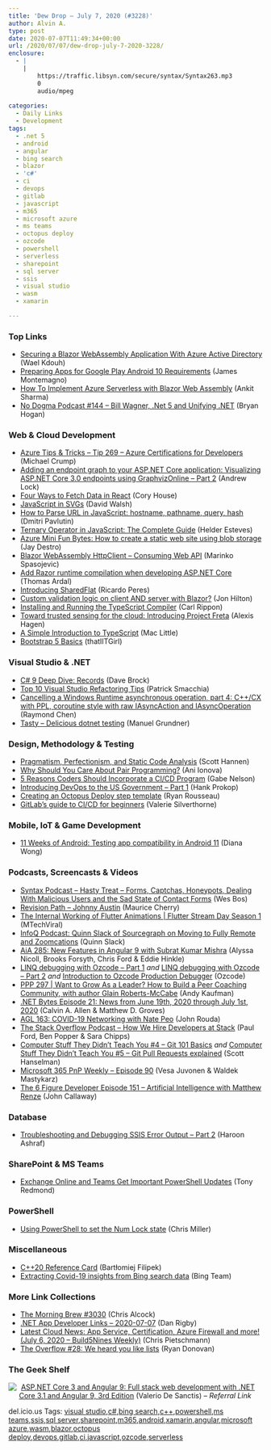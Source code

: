 ```yaml
---
title: 'Dew Drop – July 7, 2020 (#3228)'
author: Alvin A.
type: post
date: 2020-07-07T11:49:34+00:00
url: /2020/07/07/dew-drop-july-7-2020-3228/
enclosure:
  - |
    |
        https://traffic.libsyn.com/secure/syntax/Syntax263.mp3
        0
        audio/mpeg
        
categories:
  - Daily Links
  - Development
tags:
  - .net 5
  - android
  - angular
  - bing search
  - blazor
  - 'c#'
  - ci
  - devops
  - gitlab
  - javascript
  - m365
  - microsoft azure
  - ms teams
  - octopus deploy
  - ozcode
  - powershell
  - serverless
  - sharepoint
  - sql server
  - ssis
  - visual studio
  - wasm
  - xamarin

---
```

### <a name="top"></a>Top Links

  * <a href="https://medium.com/@waelkdouh/securing-a-blazor-webassembly-application-with-azure-active-directory-7822148f332b?source=rss-7c952a7fb2b8------2" target="_blank" rel="noopener noreferrer">Securing a Blazor WebAssembly Application With Azure Active Directory</a> (Wael Kdouh)
  * <a href="https://devblogs.microsoft.com/xamarin/android-10-requirements/" target="_blank" rel="noopener noreferrer">Preparing Apps for Google Play Android 10 Requirements</a> (James Montemagno)
  * <a href="https://www.freecodecamp.org/news/how-to-implement-azure-serverless-with-blazor-web-assembly/" target="_blank" rel="noopener noreferrer">How To Implement Azure Serverless with Blazor Web Assembly</a> (Ankit Sharma)
  * <a href="http://feedproxy.google.com/~r/NoDogmaPodcast/~3/6rfcUg7ec_A/144-bill-wagner-net-5-and-unifying-net-dOZsxRN4" target="_blank" rel="noopener noreferrer">No Dogma Podcast #144 &#8211; Bill Wagner, .Net 5 and Unifying .NET</a> (Bryan Hogan)



### <a name="web"></a>Web & Cloud Development

  * <a href="https://microsoft.github.io/AzureTipsAndTricks/blog/tip269.html" target="_blank" rel="noopener noreferrer">Azure Tips & Tricks &#8211; Tip 269 &#8211; Azure Certifications for Developers</a> (Michael Crump)
  * <a href="https://andrewlock.net/adding-an-endpoint-graph-to-your-aspnetcore-application/" target="_blank" rel="noopener noreferrer">Adding an endpoint graph to your ASP.NET Core application: Visualizing ASP.NET Core 3.0 endpoints using GraphvizOnline &#8211; Part 2</a> (Andrew Lock)
  * <a href="https://www.bitnative.com/2020/07/06/four-ways-to-fetch-data-in-react/" target="_blank" rel="noopener noreferrer">Four Ways to Fetch Data in React</a> (Cory House)
  * <a href="https://davidwalsh.name/javascript-in-svgs" target="_blank" rel="noopener noreferrer">JavaScript in SVGs</a> (David Walsh)
  * <a href="https://dmitripavlutin.com/parse-url-javascript/" target="_blank" rel="noopener noreferrer">How to Parse URL in JavaScript: hostname, pathname, query, hash</a> (Dmitri Pavlutin)
  * <a href="https://codeburst.io/ternary-operator-in-javascript-the-complete-guide-33ece5347015?source=rss----61061eb0c96b---4" target="_blank" rel="noopener noreferrer">Ternary Operator in JavaScript: The Complete Guide</a> (Helder Esteves)
  * <a href="https://techcommunity.microsoft.com/t5/itops-talk-blog/azure-mini-fun-bytes-how-to-create-a-static-web-site-using-blob/ba-p/1459647" target="_blank" rel="noopener noreferrer">Azure Mini Fun Bytes: How to create a static web site using blob storage</a> (Jay Destro)
  * <a href="https://code-maze.com/blazor-webassembly-httpclient/" target="_blank" rel="noopener noreferrer">Blazor WebAssembly HttpClient – Consuming Web API</a> (Marinko Spasojevic)
  * <a href="https://blog.elmah.io/add-razor-runtime-compilation-when-developing-asp-net-core/" target="_blank" rel="noopener noreferrer">Add Razor runtime compilation when developing ASP.NET Core</a> (Thomas Ardal)
  * <a href="https://weblogs.asp.net/ricardoperes/introducing-sharedflat?WT.mc_id=DX_MVP4025064" target="_blank" rel="noopener noreferrer">Introducing SharedFlat</a> (Ricardo Peres)
  * <a href="https://jonhilton.net/blazor-client-server-validation-with-fluentvalidation/" target="_blank" rel="noopener noreferrer">Custom validation logic on client AND server with Blazor?</a> (Jon Hilton)
  * <a href="https://www.carlrippon.com/installing-and-running-the-typescript-compiler/" target="_blank" rel="noopener noreferrer">Installing and Running the TypeScript Compiler</a> (Carl Rippon)
  * <a href="https://www.microsoft.com/en-us/research/blog/toward-trusted-sensing-for-the-cloud-introducing-project-freta/" target="_blank" rel="noopener noreferrer">Toward trusted sensing for the cloud: Introducing Project Freta</a> (Alexis Hagen)
  * <a href="https://dev.to/mlittle17/a-simple-introduction-to-typescript-5051" target="_blank" rel="noopener noreferrer">A Simple Introduction to TypeScript</a> (Mac Little)
  * <a href="https://hackernoon.com/bootstrap-5-basics-85113ujs?source=rss" target="_blank" rel="noopener noreferrer">Bootstrap 5 Basics</a> (thatIITGirl)



### <a name="dotnet"></a>Visual Studio & .NET

  * <a href="https://daveabrock.com/2020/07/06/c-sharp-9-deep-dive-records" target="_blank" rel="noopener noreferrer">C# 9 Deep Dive: Records</a> (Dave Brock)
  * <a href="https://blog.ndepend.com/top-10-visual-studio-refactoring-tips/" target="_blank" rel="noopener noreferrer">Top 10 Visual Studio Refactoring Tips</a> (Patrick Smacchia)
  * <a href="https://devblogs.microsoft.com/oldnewthing/20200706-00/?p=103958" target="_blank" rel="noopener noreferrer">Cancelling a Windows Runtime asynchronous operation, part 4: C++/CX with PPL, coroutine style with raw IAsyncAction and IAsyncOperation</a> (Raymond Chen)
  * <a href="https://blog.delegate.at/2020/07/06/tasty-delicious-dotnet-testing.html" target="_blank" rel="noopener noreferrer">Tasty &#8211; Delicious dotnet testing</a> (Manuel Grundner)



### <a name="design"></a>Design, Methodology & Testing

  * <a href="http://scotthannen.org/blog/2020/07/06/static-code-analysis.html" target="_blank" rel="noopener noreferrer">Pragmatism, Perfectionism, and Static Code Analysis</a> (Scott Hannen)
  * <a href="https://dev.to/anncrypt/why-should-you-care-about-pair-programming-11hi" target="_blank" rel="noopener noreferrer">Why Should You Care About Pair Programming?</a> (Ani Ionova)
  * <a href="https://simpleprogrammer.com/coders-incorporate-ci-cd-program/" target="_blank" rel="noopener noreferrer">5 Reasons Coders Should Incorporate a CI/CD Program</a> (Gabe Nelson)
  * <a href="https://www.red-gate.com/blog/database-devops/introducing-devops-to-the-us-government-part-1" target="_blank" rel="noopener noreferrer">Introducing DevOps to the US Government – Part 1</a> (Hank Prokop)
  * <a href="http://feedproxy.google.com/~r/OctopusDeploy/~3/OiWEHsrVM5g/creating-an-octopus-deploy-step-template" target="_blank" rel="noopener noreferrer">Creating an Octopus Deploy step template</a> (Ryan Rousseau)
  * <a href="https://about.gitlab.com/blog/2020/07/06/beginner-guide-ci-cd/" target="_blank" rel="noopener noreferrer">GitLab’s guide to CI/CD for beginners</a> (Valerie Silverthorne)



### <a name="mobile"></a>Mobile, IoT & Game Development

  * <a href="http://feedproxy.google.com/~r/blogspot/hsDu/~3/oiVbqG3aJMo/testing-app-compatibility-Android.html" target="_blank" rel="noopener noreferrer">11 Weeks of Android: Testing app compatibility in Android 11</a> (Diana Wong)



### <a name="podcasts"></a>Podcasts, Screencasts & Videos

  * <a href="https://traffic.libsyn.com/secure/syntax/Syntax263.mp3" target="_blank" rel="noopener noreferrer">Syntax Podcast &#8211; Hasty Treat &#8211; Forms, Captchas, Honeypots, Dealing With Malicious Users and the Sad State of Contact Forms</a> (Wes Bos)
  * <a href="https://revisionpath.com/johnny-austin" target="_blank" rel="noopener noreferrer">Revision Path &#8211; Johnny Austin</a> (Maurice Cherry)
  * <a href="http://www.youtube.com/watch?v=PCUuCdm4uc0" target="_blank" rel="noopener noreferrer">The Internal Working of Flutter Animations | Flutter Stream Day Season 1</a> (MTechViral)
  * <a href="https://www.infoq.com/podcasts/zoomcations-fully-remote/?utm_campaign=infoq_content&utm_source=infoq&utm_medium=feed&utm_term=global" target="_blank" rel="noopener noreferrer">InfoQ Podcast: Quinn Slack of Sourcegraph on Moving to Fully Remote and Zoomcations</a> (Quinn Slack)
  * <a href="https://devchat.tv/adv-in-angular/aia-285-new-features-in-angular-9-with-subrat-kumar-mishra/" target="_blank" rel="noopener noreferrer">AiA 285: New Features in Angular 9 with Subrat Kumar Mishra</a> (Alyssa Nicoll, Brooks Forsyth, Chris Ford & Eddie Hinkle)
  * <a href="http://www.youtube.com/watch?v=pXJrPrOZ0Eg" target="_blank" rel="noopener noreferrer">LINQ debugging with Ozcode &#8211; Part 1</a> _and_ <a href="http://www.youtube.com/watch?v=8Ww1bdEapNw" target="_blank" rel="noopener noreferrer">LINQ debugging with Ozcode &#8211; Part 2</a> _and_ <a href="http://www.youtube.com/watch?v=5OvEv5PMbDo" target="_blank" rel="noopener noreferrer">Introduction to Ozcode Production Debugger</a> (Ozcode)
  * <a href="https://peopleandprojectspodcast.com/297" target="_blank" rel="noopener noreferrer">PPP 297 | Want to Grow As a Leader? How to Build a Peer Coaching Community, with author Glain Roberts-McCabe</a> (Andy Kaufman)
  * <a href="https://www.dotnetbytes.fm/21/" target="_blank" rel="noopener noreferrer">.NET Bytes Episode 21: News from June 19th, 2020 through July 1st, 2020</a> (Calvin A. Allen & Matthew D. Groves)
  * <a href="https://www.ageekleader.com/agl-163-covid-19-networking-with-nate-peo/" target="_blank" rel="noopener noreferrer">AGL 163: COVID-19 Networking with Nate Peo</a> (John Rouda)
  * <a href="https://the-stack-overflow-podcast.simplecast.com/episodes/how-we-hire-developers-at-stack-9Gf2MO3C" target="_blank" rel="noopener noreferrer">The Stack Overflow Podcast &#8211; How We Hire Developers at Stack</a> (Paul Ford, Ben Popper & Sara Chipps)
  * <a href="http://www.youtube.com/watch?v=WBg9mlpzEYU" target="_blank" rel="noopener noreferrer">Computer Stuff They Didn&#8217;t Teach You #4 &#8211; Git 101 Basics</a> _and_ <a href="http://www.youtube.com/watch?v=Mfz8NQncwiQ" target="_blank" rel="noopener noreferrer">Computer Stuff They Didn&#8217;t Teach You #5 &#8211; Git Pull Requests explained</a> (Scott Hanselman)
  * <a href="https://developer.microsoft.com/en-us/sharepoint/blogs/microsoft-365-pnp-weekly-episode-90/" target="_blank" rel="noopener noreferrer">Microsoft 365 PnP Weekly – Episode 90</a> (Vesa Juvonen & Waldek Mastykarz)
  * <a href="https://6figuredev.com/podcast/episode-151-artificial-intelligence-with-matthew-renze/" target="_blank" rel="noopener noreferrer">The 6 Figure Developer Episode 151 – Artificial Intelligence with Matthew Renze</a> (John Callaway)



### <a name="sql"></a>Database

  * <a href="http://feedproxy.google.com/~r/MSSQLTips-LatestSqlServerTips/~3/rmVc3VicKPA/" target="_blank" rel="noopener noreferrer">Troubleshooting and Debugging SSIS Error Output &#8211; Part 2</a> (Haroon Ashraf)



### <a name="sp"></a>SharePoint & MS Teams

  * <a href="https://petri.com/powershell-updates-office365?utm_source=rss&utm_medium=rss&utm_campaign=powershell-updates-office365" target="_blank" rel="noopener noreferrer">Exchange Online and Teams Get Important PowerShell Updates</a> (Tony Redmond)



### <a name="ps"></a>PowerShell

  * <a href="https://rajapet.com/2020/07/06/using-powershell-to-set-the-num-lock-state/" target="_blank" rel="noopener noreferrer">Using PowerShell to set the Num Lock state</a> (Chris Miller)



### <a name="misc"></a>Miscellaneous

  * <a href="https://dzone.com/articles/c20-reference-card" target="_blank" rel="noopener noreferrer">C++20 Reference Card</a> (Bartłomiej Filipek)
  * <a href="https://blogs.bing.com/search/2020_07/Extracting-Covid-19-insights-from-Bing-search-data" target="_blank" rel="noopener noreferrer">Extracting Covid-19 insights from Bing search data</a> (Bing Team)



### <a name="links"></a>More Link Collections

  * <a href="http://feedproxy.google.com/~r/ReflectivePerspective/~3/oWhZB6d2tBA/" target="_blank" rel="noopener noreferrer">The Morning Brew #3030</a> (Chris Alcock)
  * <a href="https://links.danrigby.com/2020/07/app-developer-links-2020-07-07/" target="_blank" rel="noopener noreferrer">.NET App Developer Links &#8211; 2020-07-07</a> (Dan Rigby)
  * <a href="https://build5nines.com/latest-cloud-news-app-service-certification-azure-firewall-more-july-6-2020-build5nines-weekly/" target="_blank" rel="noopener noreferrer">Latest Cloud News: App Service, Certification, Azure Firewall and more! (July 6, 2020 – Build5Nines Weekly)</a> (Chris Pietschmann)
  * <a href="https://stackoverflow.blog/2020/07/06/16214/" target="_blank" rel="noopener noreferrer">The Overflow #28: We heard you like lists</a> (Ryan Donovan)



### <a name="shelf"></a>The Geek Shelf

<img decoding="async" align="left" style="margin: 0px 5px 10px 0px; border: 0px currentcolor; border-image: none; float: left; display: inline; background-image: none;" src="https://m.media-amazon.com/images/I/61PE6npjufL._AC_UY218_.jpg" border="0" /> &nbsp;<a href="https://www.amazon.com/ASP-NET-Core-Angular-stack-development/dp/1789612160/?tag=amavin-20" target="_blank" rel="noopener noreferrer">ASP.NET Core 3 and Angular 9: Full stack web development with .NET Core 3.1 and Angular 9, 3rd Edition</a> (Valerio De Sanctis) _&#8211; Referral Link_









<div class="wlWriterEditableSmartContent" id="scid:77ECF5F8-D252-44F5-B4EB-D463C5396A79:4d0b23b1-8781-4ae5-9ef7-c0d8c5e8bf99" style="margin: 0px; padding: 0px; float: none; display: inline;">
  del.icio.us Tags: <a href="http://del.icio.us/popular/visual+studio" rel="tag">visual studio</a>,<a href="http://del.icio.us/popular/c%23" rel="tag">c#</a>,<a href="http://del.icio.us/popular/bing+search" rel="tag">bing search</a>,<a href="http://del.icio.us/popular/c%2b%2b" rel="tag">c++</a>,<a href="http://del.icio.us/popular/powershell" rel="tag">powershell</a>,<a href="http://del.icio.us/popular/ms+teams" rel="tag">ms teams</a>,<a href="http://del.icio.us/popular/ssis" rel="tag">ssis</a>,<a href="http://del.icio.us/popular/sql+server" rel="tag">sql server</a>,<a href="http://del.icio.us/popular/sharepoint" rel="tag">sharepoint</a>,<a href="http://del.icio.us/popular/m365" rel="tag">m365</a>,<a href="http://del.icio.us/popular/android" rel="tag">android</a>,<a href="http://del.icio.us/popular/xamarin" rel="tag">xamarin</a>,<a href="http://del.icio.us/popular/angular" rel="tag">angular</a>,<a href="http://del.icio.us/popular/microsoft+azure" rel="tag">microsoft azure</a>,<a href="http://del.icio.us/popular/wasm" rel="tag">wasm</a>,<a href="http://del.icio.us/popular/blazor" rel="tag">blazor</a>,<a href="http://del.icio.us/popular/octopus+deploy" rel="tag">octopus deploy</a>,<a href="http://del.icio.us/popular/devops" rel="tag">devops</a>,<a href="http://del.icio.us/popular/gitlab" rel="tag">gitlab</a>,<a href="http://del.icio.us/popular/ci" rel="tag">ci</a>,<a href="http://del.icio.us/popular/javascript" rel="tag">javascript</a>,<a href="http://del.icio.us/popular/ozcode" rel="tag">ozcode</a>,<a href="http://del.icio.us/popular/serverless" rel="tag">serverless</a>
</div>